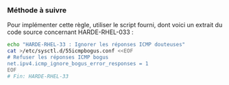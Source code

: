 
### Méthode à suivre

Pour implémenter cette règle, utiliser le script fourni, dont voici un extrait du code source concernant HARDE-RHEL-033 :

``` {.bash .numberLines}
echo "HARDE-RHEL-33 : Ignorer les réponses ICMP douteuses"
cat >/etc/sysctl.d/55icmpbogus.conf <<EOF
# Refuser les réponses ICMP bogus
net.ipv4.icmp_ignore_bogus_error_responses = 1
EOF
# Fin: HARDE-RHEL-33
```

